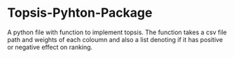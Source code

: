 # Topsis-Pyhton-Package
A python file with function to implement topsis. The function takes a csv file path and weights of each coloumn and also a list denoting if it has positive or negative effect on ranking.
